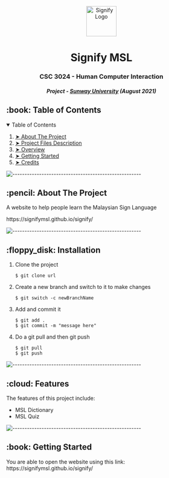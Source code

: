 <p align="center"> 
  <img src="./images/signify-logo-black.png" alt="Signify Logo" width="80px" height="80px">
</p>
<h1 align="center"> Signify MSL </h1>
<h3 align="center"> CSC 3024 - Human Computer Interaction </h3>
<h5 align="center"> Project - <a href="https://university.sunway.edu.my/">Sunway University</a> (August 2021) </h5>

<!-- <p align="center"> 
  <img src="gif/pacman_game.gif" alt="Animated gif pacman game" height="282px" width="637">
</p> -->

<!-- TABLE OF CONTENTS -->
<h2 id="table-of-contents"> :book: Table of Contents</h2>

<details open="open">
  <summary>Table of Contents</summary>
  <ol>
    <li><a href="#about-the-project"> ➤ About The Project</a></li>
    <li><a href="#installation"> ➤ Project Files Description</a></li>
    <li><a href="#features"> ➤ Overview</a></li>
    <li><a href="#getting-started"> ➤ Getting Started</a></li>
    <li><a href="#credits"> ➤ Credits</a></li>
  </ol>
</details>

![-----------------------------------------------------](https://raw.githubusercontent.com/andreasbm/readme/master/assets/lines/rainbow.png)

<!-- ABOUT THE PROJECT -->
<h2 id="about-the-project"> :pencil: About The Project</h2>

<p align="justify"> 
  A website to help people learn the Malaysian Sign Language
</p>
<p align = "justify">
  https://signifymsl.github.io/signify/
</p>

![-----------------------------------------------------](https://raw.githubusercontent.com/andreasbm/readme/master/assets/lines/rainbow.png)

<!-- INSTALLATION -->
<h2 id="installation"> :floppy_disk: Installation</h2>

<ol>
  <li>Clone the project</li>
  <pre><code>$ git clone url</code></pre>
  
  <li>Create a new branch and switch to it to make changes</li>
  <pre><code>$ git switch -c newBranchName</code></pre>
  
  <li>Add and commit it</li>
  <pre><code>$ git add .
$ git commit -m "message here"</code></pre>
  
  <li>Do a git pull and then git push</li>
    <pre><code>$ git pull
$ git push</code></pre>
  
</ol>


![-----------------------------------------------------](https://raw.githubusercontent.com/andreasbm/readme/master/assets/lines/rainbow.png)

<!-- FEATURES -->
<h2 id="features"> :cloud: Features</h2>

<p align="justify"> 
  The features of this project include:
</p>

<ul>
  <li>MSL Dictionary</li>
  <li>MSL Quiz</li>
</ul>

![-----------------------------------------------------](https://raw.githubusercontent.com/andreasbm/readme/master/assets/lines/rainbow.png)

<!-- GETTING STARTED -->
<h2 id="getting-started"> :book: Getting Started</h2>

<p>You are able to open the website using this link: https://signifymsl.github.io/signify/

</p>
